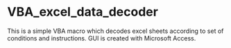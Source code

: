 # VBA_excel_data_decoder
This is a simple VBA macro which decodes excel sheets according to set of conditions and instructions. GUI is created with Microsoft Access.
